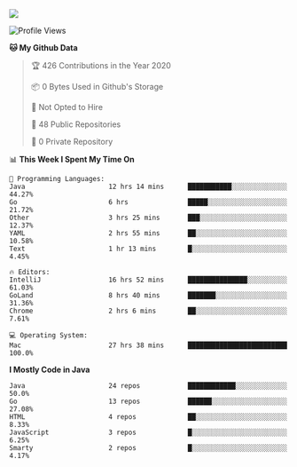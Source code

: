 
<a href="https://github.com/helloworlde">
  <img align="" src="https://github-readme-stats.vercel.app/api?username=helloworlde&show_icons=true&count_private=true" />
</a>

<!--START_SECTION:waka-->
![Profile Views](http://img.shields.io/badge/Profile%20Views-34-blue)

**🐱 My Github Data** 

> 🏆 426 Contributions in the Year 2020
 > 
> 📦 0 Bytes Used in Github's Storage 
 > 
> 🚫 Not Opted to Hire
 > 
> 📜 48 Public Repositories
 > 
> 🔑 0 Private Repository 
 > 
📊 **This Week I Spent My Time On** 

```text
💬 Programming Languages: 
Java                     12 hrs 14 mins      ███████████░░░░░░░░░░░░░░   44.27% 
Go                       6 hrs               █████░░░░░░░░░░░░░░░░░░░░   21.72% 
Other                    3 hrs 25 mins       ███░░░░░░░░░░░░░░░░░░░░░░   12.37% 
YAML                     2 hrs 55 mins       ██░░░░░░░░░░░░░░░░░░░░░░░   10.58% 
Text                     1 hr 13 mins        █░░░░░░░░░░░░░░░░░░░░░░░░   4.45%

🔥 Editors: 
IntelliJ                 16 hrs 52 mins      ███████████████░░░░░░░░░░   61.03% 
GoLand                   8 hrs 40 mins       ███████░░░░░░░░░░░░░░░░░░   31.36% 
Chrome                   2 hrs 6 mins        ██░░░░░░░░░░░░░░░░░░░░░░░   7.61%

💻 Operating System: 
Mac                      27 hrs 38 mins      █████████████████████████   100.0%

```

**I Mostly Code in Java** 

```text
Java                     24 repos            ████████████░░░░░░░░░░░░░   50.0% 
Go                       13 repos            ██████░░░░░░░░░░░░░░░░░░░   27.08% 
HTML                     4 repos             ██░░░░░░░░░░░░░░░░░░░░░░░   8.33% 
JavaScript               3 repos             █░░░░░░░░░░░░░░░░░░░░░░░░   6.25% 
Smarty                   2 repos             █░░░░░░░░░░░░░░░░░░░░░░░░   4.17%

```



<!--END_SECTION:waka-->
